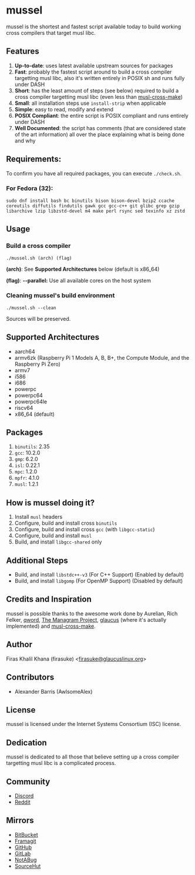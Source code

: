 # mussel
mussel is the shortest and fastest script available today to build working cross
compilers that target musl libc.

## Features
1. **Up-to-date**: uses latest available upstream sources for packages
2. **Fast**: probably the fastest script around to build a cross compiler
   targetting musl libc, also it's written entirely in POSIX sh and runs fully
   under DASH
3. **Short**: has the least amount of steps (see below) required to build a
   cross compiler targetting musl libc (even less than
   [musl-cross-make](https://github.com/richfelker/musl-cross-make))
4. **Small**: all installation steps use `install-strip` when applicable
5. **Simple**: easy to read, modify and extend
6. **POSIX Compliant**: the entire script is POSIX compliant and runs entirely
   under DASH
7. **Well Documented**: the script has comments (that are considered state of
   the art information) all over the place explaining what is being done and why

## Requirements:
To confirm you have all required packages, you can execute `./check.sh`.
### For Fedora (32):
```Sh
sudo dnf install bash bc binutils bison bison-devel bzip2 ccache coreutils diffutils findutils gawk gcc gcc-c++ git glibc grep gzip libarchive lzip libzstd-devel m4 make perl rsync sed texinfo xz zstd
```

## Usage
### Build a cross compiler
```Sh
./mussel.sh (arch) (flag)
```

**(arch)**: See **Supported Architectures** below (default is x86_64)

**(flag)**: **--parallel:** Use all available cores on the host system

### Cleaning mussel's build environment
```Sh
./mussel.sh --clean
```

Sources will be preserved.

## Supported Architectures
* aarch64
* armv6zk (Raspberry Pi 1 Models A, B, B+, the Compute Module, and the Raspberry
Pi Zero)
* armv7
* i586
* i686
* powerpc
* powerpc64
* powerpc64le
* riscv64
* x86_64 (default)

## Packages
1. `binutils`: 2.35
2. `gcc`: 10.2.0
3. `gmp`: 6.2.0
4. `isl`: 0.22.1
5. `mpc`: 1.2.0
6. `mpfr`: 4.1.0
7. `musl`: 1.2.1

## How is mussel doing it?
1. Install `musl` headers
2. Configure, build and install cross `binutils`
3. Configure, build and install cross `gcc` (with `libgcc-static`)
4. Configure, build and install `musl`
5. Build, and install `libgcc-shared` only

## Additional Steps
* Build, and install `libstdc++-v3` (For C++ Support) (Enabled by default)
* Build, and install `libgomp` (For OpenMP Support) (Disabled by default)

## Credits and Inspiration
mussel is possible thanks to the awesome work done by Aurelian, Rich Felker,
[qword](https://github.com/qword-os), [The Managram Project](
https://github.com/managarm), [glaucus](https://www.glaucuslinux.org/) (where
it's actually implemented) and [musl-cross-make](
https://github.com/richfelker/musl-cross-make).

## Author
Firas Khalil Khana (firasuke) <[firasuke@glaucuslinux.org](
mailto:firasuke@glaucuslinux.org)>

## Contributors
* Alexander Barris (AwlsomeAlex)

## License
mussel is licensed under the Internet Systems Consortium (ISC) license.

## Dedication
mussel is dedicated to all those that believe setting up a cross compiler
targetting musl libc is a complicated process.

## Community
* [Discord](https://discord.gg/b6r2p3z)
* [Reddit](https://www.reddit.com/r/distrodev/)

## Mirrors
* [BitBucket](https://bitbucket.org/firasuke/mussel)
* [Framagit](https://framagit.org/firasuke/mussel)
* [GitHub](https://github.com/firasuke/mussel)
* [GitLab](https://gitlab.com/firasuke/mussel)
* [NotABug](https://notabug.org/firasuke/mussel)
* [SourceHut](https://git.sr.ht/~firasuke/mussel)
